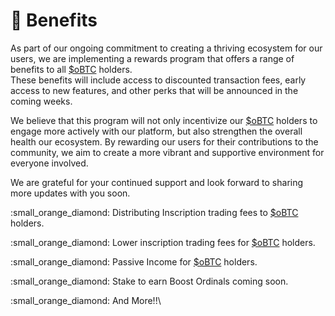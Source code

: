# 🎁 Benefits

As part of our ongoing commitment to creating a thriving ecosystem for our users, we are implementing a rewards program that offers a range of benefits to all [$oBTC](usdobtc/) holders. \
These benefits will include access to discounted transaction fees, early access to new features, and other perks that will be announced in the coming weeks.

We believe that this program will not only incentivize our [$oBTC](usdobtc/) holders to engage more actively with our platform, but also strengthen the overall health our ecosystem.  By rewarding our users for their contributions to the community, we aim to create a more vibrant and supportive environment for everyone involved.

We are grateful for your continued support and look forward to sharing more updates with you soon.

:small\_orange\_diamond: Distributing Inscription trading fees to [$oBTC](https://app.uniswap.org/#/swap?outputCurrency=0xff770e4c68e35db85c6e0e89a43750ec02bdb2ac) holders.

:small\_orange\_diamond: Lower inscription trading fees for [$oBTC](https://app.uniswap.org/#/swap?outputCurrency=0xff770e4c68e35db85c6e0e89a43750ec02bdb2ac) holders.

:small\_orange\_diamond: Passive Income for [$oBTC](https://app.uniswap.org/#/swap?outputCurrency=0xff770e4c68e35db85c6e0e89a43750ec02bdb2ac) holders.&#x20;

:small\_orange\_diamond: Stake to earn Boost Ordinals coming soon.

:small\_orange\_diamond: And More!!\




